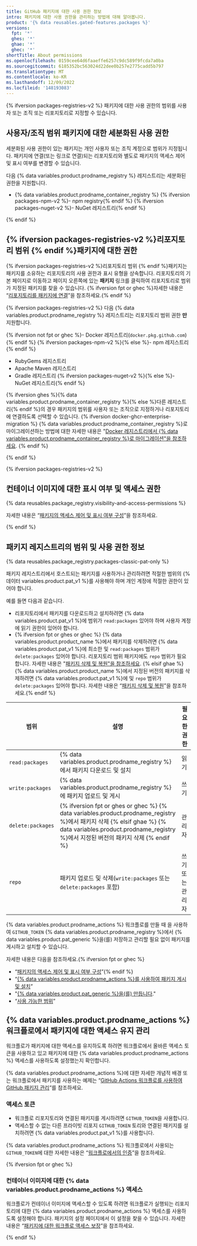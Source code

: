 ```yaml
---
title: GitHub 패키지에 대한 사용 권한 정보
intro: 패키지에 대한 사용 권한을 관리하는 방법에 대해 알아봅니다.
product: '{% data reusables.gated-features.packages %}'
versions:
  fpt: '*'
  ghes: '*'
  ghae: '*'
  ghec: '*'
shortTitle: About permissions
ms.openlocfilehash: 0159cee64d6faaeffe6257c9dc589f9fcda7a0ba
ms.sourcegitcommit: 6185352bc563024d22dee0b257e2775cadd5b797
ms.translationtype: MT
ms.contentlocale: ko-KR
ms.lasthandoff: 12/09/2022
ms.locfileid: '148193083'
---
```

{% ifversion packages-registries-v2 %} 패키지에 대한 사용 권한의 범위를 사용자 또는 조직 또는 리포지토리로 지정할 수 있습니다.

## 사용자/조직 범위 패키지에 대한 세분화된 사용 권한

세분화된 사용 권한이 있는 패키지는 개인 사용자 또는 조직 계정으로 범위가 지정됩니다. 패키지에 연결(또는 링크로 연결)되는 리포지토리와 별도로 패키지의 액세스 제어 및 표시 여부를 변경할 수 있습니다.

다음 {% data variables.product.prodname_registry %} 레지스트리는 세분화된 권한을 지원합니다.

- {% data variables.product.prodname_container_registry %} {% ifversion packages-npm-v2 %}- npm registry{% endif %} {% ifversion packages-nuget-v2 %}- NuGet 레지스트리{% endif %}

{% endif %}

## {% ifversion packages-registries-v2 %}리포지토리 범위 {% endif %}패키지에 대한 권한

{% ifversion packages-registries-v2 %}리포지토리 범위 {% endif %}패키지는 패키지를 소유하는 리포지토리의 사용 권한과 표시 유형을 상속합니다. 리포지토리의 기본 페이지로 이동하고 페이지 오른쪽에 있는 **패키지** 링크를 클릭하여 리포지토리로 범위가 지정된 패키지를 찾을 수 있습니다. {% ifversion fpt or ghec %}자세한 내용은 “[리포지토리를 패키지에 연결](/packages/learn-github-packages/connecting-a-repository-to-a-package)”을 참조하세요.{% endif %}

{% ifversion packages-registries-v2 %} 다음 {% data variables.product.prodname_registry %} 레지스트리는 리포지토리 범위 권한 **만** 지원합니다.

{% ifversion not fpt or ghec %}- Docker 레지스트리(`docker.pkg.github.com`){% endif %} {% ifversion packages-npm-v2 %}{% else %}- npm 레지스트리{% endif %}
- RubyGems 레지스트리
- Apache Maven 레지스트리
- Gradle 레지스트리 {% ifversion packages-nuget-v2 %}{% else %}- NuGet 레지스트리{% endif %}

{% ifversion ghes %}{% data variables.product.prodname_container_registry %}{% else %}다른 레지스트리{% endif %}의 경우 패키지의 범위를 사용자 또는 조직으로 지정하거나 리포지토리에 연결하도록 선택할 수 있습니다. {% ifversion docker-ghcr-enterprise-migration %} {% data variables.product.prodname_container_registry %}로 마이그레이션하는 방법에 대한 자세한 내용은 "[Docker 레지스트리에서 {% data variables.product.prodname_container_registry %}로 마이그레이션"을 참조하세요](/packages/working-with-a-github-packages-registry/migrating-to-the-container-registry-from-the-docker-registry). {% endif %}

{% endif %}

{% ifversion packages-registries-v2 %}
## 컨테이너 이미지에 대한 표시 여부 및 액세스 권한

{% data reusables.package_registry.visibility-and-access-permissions %}

자세한 내용은 “[패키지의 액세스 제어 및 표시 여부 구성](/packages/learn-github-packages/configuring-a-packages-access-control-and-visibility)”을 참조하세요.

{% endif %}

## 패키지 레지스트리의 범위 및 사용 권한 정보

{% data reusables.package_registry.packages-classic-pat-only %}

패키지 레지스트리에서 호스트되는 패키지를 사용하거나 관리하려면 적절한 범위의 {% 데이터 variables.product.pat_v1 %}를 사용해야 하며 개인 계정에 적절한 권한이 있어야 합니다.

예를 들면 다음과 같습니다.
-  리포지토리에서 패키지를 다운로드하고 설치하려면 {% data variables.product.pat_v1 %}에 범위가 `read:packages` 있어야 하며 사용자 계정에 읽기 권한이 있어야 합니다.
- {% ifversion fpt or ghes or ghec %} {% data variables.product.product_name %}에서 패키지를 삭제하려면 {% data variables.product.pat_v1 %}에 최소한 및 `read:packages` 범위가 `delete:packages` 있어야 합니다. 리포지토리 범위 패키지에도 `repo` 범위가 필요합니다. 자세한 내용은 "[패키지 삭제 및 복원"을 참조하세요](/packages/learn-github-packages/deleting-and-restoring-a-package). {% elsif ghae %} {% data variables.product.product_name %}에서 지정된 버전의 패키지를 삭제하려면 {% data variables.product.pat_v1 %}에 및 `repo` 범위가 `delete:packages` 있어야 합니다. 자세한 내용은 “[패키지 삭제 및 복원](/packages/learn-github-packages/deleting-and-restoring-a-package)”을 참조하세요.{% endif %}

| 범위 | 설명 | 필요한 권한 |
| --- | --- | --- |
|`read:packages`| {% data variables.product.prodname_registry %}에서 패키지 다운로드 및 설치 | 읽기 |
|`write:packages`| {% data variables.product.prodname_registry %}에 패키지 업로드 및 게시 | 쓰기 |
| `delete:packages` | {% ifversion fpt or ghes or ghec %} {% data variables.product.prodname_registry %}에서 패키지 삭제 {% elsif ghae %} {% data variables.product.prodname_registry %}에서 지정된 버전의 패키지 삭제 {% endif %} | 관리자 |
| `repo` | 패키지 업로드 및 삭제(`write:packages` 또는 `delete:packages` 포함) | 쓰기 또는 관리자 |

{% data variables.product.prodname_actions %} 워크플로를 만들 때 을 사용하여 `GITHUB_TOKEN` {% data variables.product.prodname_registry %}에서 {% data variables.product.pat_generic %}을(를) 저장하고 관리할 필요 없이 패키지를 게시하고 설치할 수 있습니다.

자세한 내용은 다음을 참조하세요.{% ifversion fpt or ghec %}
- “[패키지의 액세스 제어 및 표시 여부 구성](/packages/learn-github-packages/configuring-a-packages-access-control-and-visibility)”{% endif %}
- “[{% data variables.product.prodname_actions %}를 사용하여 패키지 게시 및 설치](/packages/managing-github-packages-using-github-actions-workflows/publishing-and-installing-a-package-with-github-actions)”
- "[{% data variables.product.pat_generic %}을(를) 만듭니다](/github/authenticating-to-github/creating-a-personal-access-token/)."
- “[사용 가능한 범위](/apps/building-oauth-apps/understanding-scopes-for-oauth-apps/#available-scopes)”

## {% data variables.product.prodname_actions %} 워크플로에서 패키지에 대한 액세스 유지 관리

워크플로가 패키지에 대한 액세스를 유지하도록 하려면 워크플로에서 올바른 액세스 토큰을 사용하고 있고 패키지에 대한 {% data variables.product.prodname_actions %} 액세스를 사용하도록 설정했는지 확인합니다.

{% data variables.product.prodname_actions %}에 대한 자세한 개념적 배경 또는 워크플로에서 패키지를 사용하는 예제는 “[GitHub Actions 워크플로를 사용하여 GitHub 패키지 관리](/packages/managing-github-packages-using-github-actions-workflows)”를 참조하세요.

### 액세스 토큰  

- 워크플로 리포지토리와 연결된 패키지를 게시하려면 `GITHUB_TOKEN`을 사용합니다.
- 액세스할 수 없는 다른 프라이빗 리포지 `GITHUB_TOKEN` 토리와 연결된 패키지를 설치하려면 {% data variables.product.pat_v1 %}를 사용합니다.

{% data variables.product.prodname_actions %} 워크플로에서 사용되는 `GITHUB_TOKEN`에 대한 자세한 내용은 “[워크플로에서의 인증](/actions/reference/authentication-in-a-workflow#using-the-github_token-in-a-workflow)”을 참조하세요.

{% ifversion fpt or ghec %}
### 컨테이너 이미지에 대한 {% data variables.product.prodname_actions %} 액세스

워크플로가 컨테이너 이미지에 액세스할 수 있도록 하려면 워크플로가 실행되는 리포지토리에 대한 {% data variables.product.prodname_actions %} 액세스를 사용하도록 설정해야 합니다. 패키지의 설정 페이지에서 이 설정을 찾을 수 있습니다. 자세한 내용은 “[패키지에 대한 워크플로 액세스 보장](/packages/learn-github-packages/configuring-a-packages-access-control-and-visibility#ensuring-workflow-access-to-your-package)”을 참조하세요.

{% endif %}
